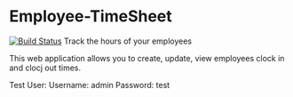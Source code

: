 # Employee-TimeSheet
[![Build Status](https://travis-ci.org/joshk326/Employee-TimeSheet.svg?branch=master)](https://travis-ci.org/joshk326/Employee-TimeSheet)
Track the hours of your employees

This web application allows you to create, update, view employees clock in and clocj out times.

Test User:
          Username: admin
          Password: test


